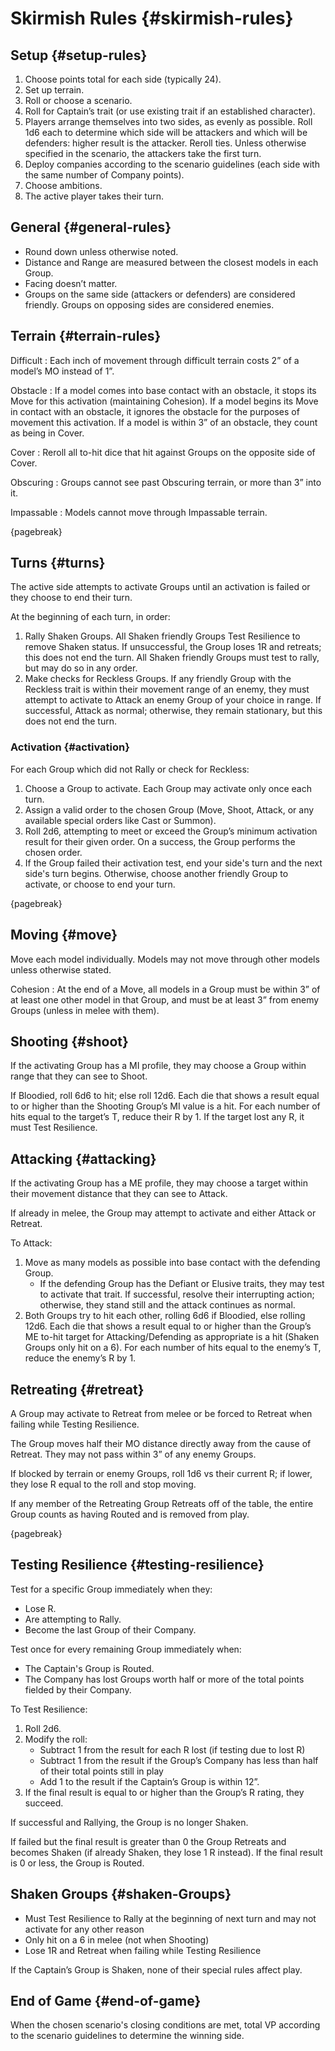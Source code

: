 # Skirmish Rules {#skirmish-rules}

## Setup {#setup-rules}

1. Choose points total for each side (typically 24).
2. Set up terrain.
3. Roll or choose a scenario.
4. Roll for Captain’s trait (or use existing trait if an established character).
5. Players arrange themselves into two sides, as evenly as possible.
   Roll 1d6 each to determine which side will be attackers and which will be defenders: higher result is the attacker.
   Reroll ties.
   Unless otherwise specified in the scenario, the attackers take the first turn.
6. Deploy companies according to the scenario guidelines (each side with the same number of Company points).
7. Choose ambitions.
8. The active player takes their turn.

## General {#general-rules}

* Round down unless otherwise noted.
* Distance and Range are measured between the closest models in each Group.
* Facing doesn’t matter.
* Groups on the same side (attackers or defenders) are considered friendly.
  Groups on opposing sides are considered enemies.

## Terrain {#terrain-rules}

Difficult
: Each inch of movement through difficult terrain costs 2” of a model’s MO instead of 1”.

Obstacle
: If a model comes into base contact with an obstacle, it stops its Move for this activation (maintaining Cohesion).
If a model begins its Move in contact with an obstacle, it ignores the obstacle for the purposes of movement this activation.
If a model is within 3” of an obstacle, they count as being in Cover.

Cover
: Reroll all to-hit dice that hit against Groups on the opposite side of Cover.

Obscuring
: Groups cannot see past Obscuring terrain, or more than 3” into it.

Impassable
: Models cannot move through Impassable terrain.

{pagebreak}

## Turns {#turns}

The active side attempts to activate Groups until an activation is failed or they choose to end their turn.

At the beginning  of each turn, in order:

1. Rally Shaken Groups.
   All Shaken friendly Groups Test Resilience to remove Shaken status.
   If unsuccessful, the Group loses 1R and retreats; this does not end the turn.
   All Shaken friendly Groups must test to rally, but may do so in any order.
2. Make checks for Reckless Groups.
   If any friendly Group with the Reckless trait is within their movement range of an enemy, they must attempt to activate to Attack an enemy Group of your choice in range.
   If successful, Attack as normal; otherwise, they remain stationary, but this does not end the turn.

### Activation {#activation}

For each Group which did not Rally or check for Reckless:

1. Choose a Group to activate.
   Each Group may activate only once each turn.
2. Assign a valid order to the chosen Group (Move, Shoot, Attack, or any available special orders like Cast or Summon).
3. Roll 2d6, attempting to meet or exceed the Group’s minimum activation result for their given order.
   On a success, the Group performs the chosen order.
4. If the Group failed their activation test, end your side's turn and the next side's turn begins.
   Otherwise, choose another friendly Group to activate, or choose to end your turn.

{pagebreak}

## Moving {#move}

Move each model individually.
Models may not move through other models unless otherwise stated.

Cohesion
: At the end of a Move, all models in a Group must be within 3” of at least one other model in that Group, and must be at least 3” from enemy Groups (unless in melee with them).

## Shooting {#shoot}

If the activating Group has a MI profile, they may choose a Group within range that they can see to Shoot.

If Bloodied, roll 6d6 to hit; else roll 12d6.
Each die that shows a result equal to or higher than the Shooting Group’s MI value is a hit.
For each number of hits equal to the target’s T, reduce their R by 1.
If the target lost any R, it must Test Resilience.

## Attacking {#attacking}

If the activating Group has a ME profile, they may choose a target within their movement distance that they can see to Attack.

If already in melee, the Group may attempt to activate and either Attack or Retreat.

To Attack:

1. Move as many models as possible into base contact with the defending Group.
   * If the defending Group has the Defiant or Elusive traits, they may test to activate that trait.
     If successful, resolve their interrupting action; otherwise, they stand still and the attack continues as normal.
2. Both Groups try to hit each other, rolling 6d6 if Bloodied, else rolling 12d6.
   Each die that shows a result equal to or higher than the Group’s ME to-hit target for Attacking/Defending as appropriate is a hit (Shaken Groups only hit on a 6).
   For each number of hits equal to the enemy’s T, reduce the enemy’s R by 1.

## Retreating {#retreat}

A Group may activate to Retreat from melee or be forced to Retreat when failing while Testing Resilience.

The Group moves half their MO distance directly away from the cause of Retreat.
They may not pass within 3” of any enemy Groups.

If blocked by terrain or enemy Groups, roll 1d6 vs their current R; if lower, they lose R equal to the roll and stop moving.

If any member of the Retreating Group Retreats off of the table, the entire Group counts as having Routed and is removed from play.

{pagebreak}

## Testing Resilience {#testing-resilience}

Test for a specific Group immediately when they:

* Lose R.
* Are attempting to Rally.
* Become the last Group of their Company.

Test once for every remaining Group immediately when:

* The Captain's Group is Routed.
* The Company has lost Groups worth half or more of the total points fielded by their Company.

To Test Resilience:

1. Roll 2d6.
2. Modify the roll:
   * Subtract 1 from the result for each R lost (if testing due to lost R)
   * Subtract 1 from the result if the Group’s Company has less than half of their total points still in play
   * Add 1 to the result if the Captain’s Group is within 12”.
3. If the final result is equal to or higher than the Group’s R rating, they succeed.

If successful and Rallying, the Group is no longer Shaken.

If failed but the final result is greater than 0 the Group Retreats and becomes Shaken (if already Shaken, they lose 1 R instead).
If the final result is 0 or less, the Group is Routed.

## Shaken Groups {#shaken-Groups}

* Must Test Resilience to Rally at the beginning of next turn and may not activate for any other reason
* Only hit on a 6 in melee (not when Shooting)
* Lose 1R and Retreat when failing while Testing Resilience

If the Captain’s Group is Shaken, none of their special rules affect play.

## End of Game {#end-of-game}

When the chosen scenario's closing conditions are met, total VP according to the scenario guidelines to determine the winning side.
